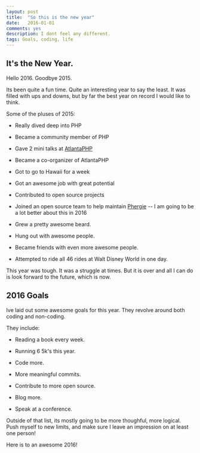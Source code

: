 ```yaml
---
layout: post
title:  "So this is the new year"
date:   2016-01-01
comments: yes
description: I dont feel any different. 
tags: Goals, coding, life
---
```

 
 ## It's the New Year. 
 
 Hello 2016. Goodbye 2015. 
 
 Its been quite a fun time. Quite an interesting year to say the least. It was filled with ups and downs, but by far the best year on record I would like to think.
 
 Some of the pluses of 2015:
 * Really dived deep into PHP
 
 * Became a community member of PHP
 
 * Gave 2 mini talks at [AtlantaPHP](https://atlantaphp.org)
 
 * Became a co-organizer of AtlantaPHP
 
 * Got to go to Hawaii for a week
 
 * Got an awesome job with great potential
 
 * Contributed to open source projects
 
 * Joined an open source team to help maintain [Phergie](http://phergie.org) -- I am going to be a lot better about this in 2016
 
 * Grew a pretty awesome beard. 
 
 * Hung out with awesome people.
 
 * Became friends with even more awesome people. 
 
 * Attempted to ride all 46 rides at Walt Disney World in one day. 
 
 This year was tough. It was a struggle at times. But it is over and all I can do is look forward to the future, which is now. 
 
 ## 2016 Goals
 
 Ive laid out some awesome goals for this year. They revolve around both coding and non-coding. 
 
 They include:
 * Reading a book every week. 
 
 * Running 6 5k's this year.
 
 * Code more. 
 
 * More meaningful commits.
 
 * Contribute to more open source.
 
 * Blog more.
 
 * Speak at a conference.
 
 Outside of that list, its mostly going to be more thoughful, more logical. Push myself to new limits, and make sure I leave an impression on at least one person!
 
 Here is to an awesome 2016!
